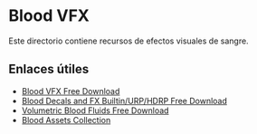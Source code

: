 # Blood VFX

Este directorio contiene recursos de efectos visuales de sangre.

## Enlaces útiles
- [Blood VFX Free Download](https://unityassetcollection.com/blood-vfx-free-download/)
- [Blood Decals and FX Builtin/URP/HDRP Free Download](https://unityassetcollection.com/blood-decals-and-fx-builtinurphdrp-free-download/)
- [Volumetric Blood Fluids Free Download](https://unityassetcollection.com/volumetric-blood-fluids-free-download/)
- [Blood Assets Collection](https://unityassetcollection.com/page/2/?s=blood)
